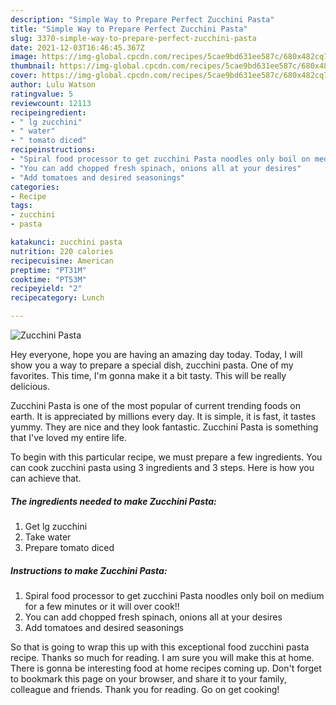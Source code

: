 ```yaml
---
description: "Simple Way to Prepare Perfect Zucchini Pasta"
title: "Simple Way to Prepare Perfect Zucchini Pasta"
slug: 3370-simple-way-to-prepare-perfect-zucchini-pasta
date: 2021-12-03T16:46:45.367Z
image: https://img-global.cpcdn.com/recipes/5cae9bd631ee587c/680x482cq70/zucchini-pasta-recipe-main-photo.jpg
thumbnail: https://img-global.cpcdn.com/recipes/5cae9bd631ee587c/680x482cq70/zucchini-pasta-recipe-main-photo.jpg
cover: https://img-global.cpcdn.com/recipes/5cae9bd631ee587c/680x482cq70/zucchini-pasta-recipe-main-photo.jpg
author: Lulu Watson
ratingvalue: 5
reviewcount: 12113
recipeingredient:
- " lg zucchini"
- " water"
- " tomato diced"
recipeinstructions:
- "Spiral food processor to get zucchini Pasta noodles only boil on medium for a few minutes or it will over cook!!"
- "You can add chopped fresh spinach, onions all at your desires"
- "Add tomatoes and desired seasonings"
categories:
- Recipe
tags:
- zucchini
- pasta

katakunci: zucchini pasta 
nutrition: 220 calories
recipecuisine: American
preptime: "PT31M"
cooktime: "PT53M"
recipeyield: "2"
recipecategory: Lunch

---
```



![Zucchini Pasta](https://img-global.cpcdn.com/recipes/5cae9bd631ee587c/680x482cq70/zucchini-pasta-recipe-main-photo.jpg)

Hey everyone, hope you are having an amazing day today. Today, I will show you a way to prepare a special dish, zucchini pasta. One of my favorites. This time, I'm gonna make it a bit tasty. This will be really delicious.

Zucchini Pasta is one of the most popular of current trending foods on earth. It is appreciated by millions every day. It is simple, it is fast, it tastes yummy. They are nice and they look fantastic. Zucchini Pasta is something that I've loved my entire life.




To begin with this particular recipe, we must prepare a few ingredients. You can cook zucchini pasta using 3 ingredients and 3 steps. Here is how you can achieve that.

<!--inarticleads1-->

##### The ingredients needed to make Zucchini Pasta:

1. Get  lg zucchini
1. Take  water
1. Prepare  tomato diced




<!--inarticleads2-->

##### Instructions to make Zucchini Pasta:

1. Spiral food processor to get zucchini Pasta noodles only boil on medium for a few minutes or it will over cook!!
1. You can add chopped fresh spinach, onions all at your desires
1. Add tomatoes and desired seasonings




So that is going to wrap this up with this exceptional food zucchini pasta recipe. Thanks so much for reading. I am sure you will make this at home. There is gonna be interesting food at home recipes coming up. Don't forget to bookmark this page on your browser, and share it to your family, colleague and friends. Thank you for reading. Go on get cooking!
